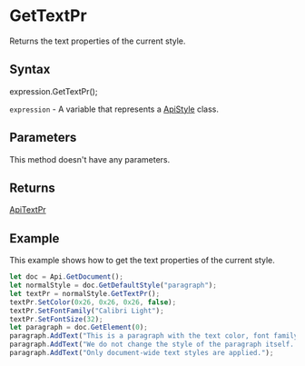 # GetTextPr

Returns the text properties of the current style.

## Syntax

expression.GetTextPr();

`expression` - A variable that represents a [ApiStyle](../ApiStyle.md) class.

## Parameters

This method doesn't have any parameters.

## Returns

[ApiTextPr](../../ApiTextPr/ApiTextPr.md)

## Example

This example shows how to get the text properties of the current style.

```javascript
let doc = Api.GetDocument();
let normalStyle = doc.GetDefaultStyle("paragraph");
let textPr = normalStyle.GetTextPr();
textPr.SetColor(0x26, 0x26, 0x26, false);
textPr.SetFontFamily("Calibri Light");
textPr.SetFontSize(32);
let paragraph = doc.GetElement(0);
paragraph.AddText("This is a paragraph with the text color, font family and font size set using the text style. ");
paragraph.AddText("We do not change the style of the paragraph itself. ");
paragraph.AddText("Only document-wide text styles are applied.");
```
